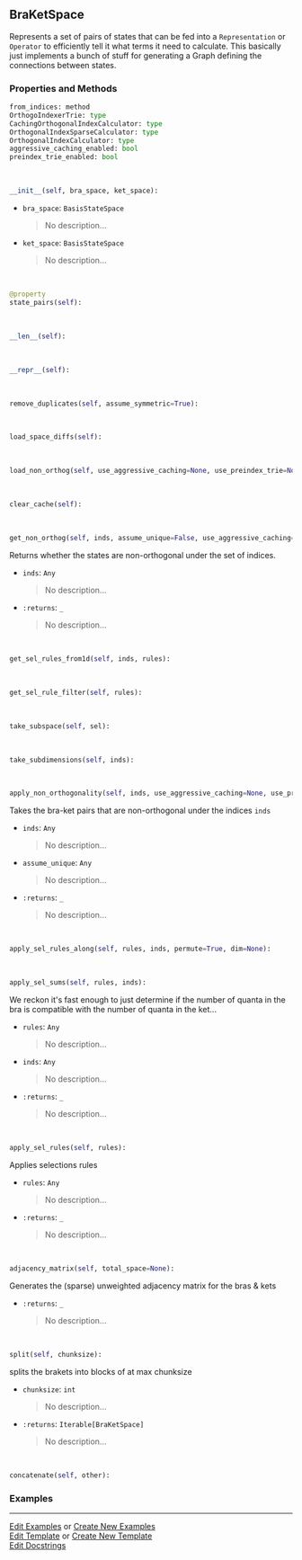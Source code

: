 ## <a id="Psience.BasisReps.StateSpaces.BraKetSpace">BraKetSpace</a>
Represents a set of pairs of states that can be fed into a `Representation` or `Operator`
to efficiently tell it what terms it need to calculate.
This basically just implements a bunch of stuff for generating a Graph defining
the connections between states.

### Properties and Methods
```python
from_indices: method
OrthogoIndexerTrie: type
CachingOrthogonalIndexCalculator: type
OrthogonalIndexSparseCalculator: type
OrthogonalIndexCalculator: type
aggressive_caching_enabled: bool
preindex_trie_enabled: bool
```
<a id="Psience.BasisReps.StateSpaces.BraKetSpace.__init__" class="docs-object-method">&nbsp;</a>
```python
__init__(self, bra_space, ket_space): 
```

- `bra_space`: `BasisStateSpace`
    >No description...
- `ket_space`: `BasisStateSpace`
    >No description...

<a id="Psience.BasisReps.StateSpaces.BraKetSpace.state_pairs" class="docs-object-method">&nbsp;</a>
```python
@property
state_pairs(self): 
```

<a id="Psience.BasisReps.StateSpaces.BraKetSpace.__len__" class="docs-object-method">&nbsp;</a>
```python
__len__(self): 
```

<a id="Psience.BasisReps.StateSpaces.BraKetSpace.__repr__" class="docs-object-method">&nbsp;</a>
```python
__repr__(self): 
```

<a id="Psience.BasisReps.StateSpaces.BraKetSpace.remove_duplicates" class="docs-object-method">&nbsp;</a>
```python
remove_duplicates(self, assume_symmetric=True): 
```

<a id="Psience.BasisReps.StateSpaces.BraKetSpace.load_space_diffs" class="docs-object-method">&nbsp;</a>
```python
load_space_diffs(self): 
```

<a id="Psience.BasisReps.StateSpaces.BraKetSpace.load_non_orthog" class="docs-object-method">&nbsp;</a>
```python
load_non_orthog(self, use_aggressive_caching=None, use_preindex_trie=None, preindex_trie_depth=None): 
```

<a id="Psience.BasisReps.StateSpaces.BraKetSpace.clear_cache" class="docs-object-method">&nbsp;</a>
```python
clear_cache(self): 
```

<a id="Psience.BasisReps.StateSpaces.BraKetSpace.get_non_orthog" class="docs-object-method">&nbsp;</a>
```python
get_non_orthog(self, inds, assume_unique=False, use_aggressive_caching=None, use_preindex_trie=None, preindex_trie_depth=None): 
```
Returns whether the states are non-orthogonal under the set of indices.
- `inds`: `Any`
    >No description...
- `:returns`: `_`
    >No description...

<a id="Psience.BasisReps.StateSpaces.BraKetSpace.get_sel_rules_from1d" class="docs-object-method">&nbsp;</a>
```python
get_sel_rules_from1d(self, inds, rules): 
```

<a id="Psience.BasisReps.StateSpaces.BraKetSpace.get_sel_rule_filter" class="docs-object-method">&nbsp;</a>
```python
get_sel_rule_filter(self, rules): 
```

<a id="Psience.BasisReps.StateSpaces.BraKetSpace.take_subspace" class="docs-object-method">&nbsp;</a>
```python
take_subspace(self, sel): 
```

<a id="Psience.BasisReps.StateSpaces.BraKetSpace.take_subdimensions" class="docs-object-method">&nbsp;</a>
```python
take_subdimensions(self, inds): 
```

<a id="Psience.BasisReps.StateSpaces.BraKetSpace.apply_non_orthogonality" class="docs-object-method">&nbsp;</a>
```python
apply_non_orthogonality(self, inds, use_aggressive_caching=None, use_preindex_trie=None, preindex_trie_depth=None, assume_unique=False): 
```
Takes the bra-ket pairs that are non-orthogonal under the indices `inds`
- `inds`: `Any`
    >No description...
- `assume_unique`: `Any`
    >No description...
- `:returns`: `_`
    >No description...

<a id="Psience.BasisReps.StateSpaces.BraKetSpace.apply_sel_rules_along" class="docs-object-method">&nbsp;</a>
```python
apply_sel_rules_along(self, rules, inds, permute=True, dim=None): 
```

<a id="Psience.BasisReps.StateSpaces.BraKetSpace.apply_sel_sums" class="docs-object-method">&nbsp;</a>
```python
apply_sel_sums(self, rules, inds): 
```
We reckon it's fast enough to just determine if the number
        of quanta in the bra is compatible with the number of
        quanta in the ket...
- `rules`: `Any`
    >No description...
- `inds`: `Any`
    >No description...
- `:returns`: `_`
    >No description...

<a id="Psience.BasisReps.StateSpaces.BraKetSpace.apply_sel_rules" class="docs-object-method">&nbsp;</a>
```python
apply_sel_rules(self, rules): 
```
Applies selections rules
- `rules`: `Any`
    >No description...
- `:returns`: `_`
    >No description...

<a id="Psience.BasisReps.StateSpaces.BraKetSpace.adjacency_matrix" class="docs-object-method">&nbsp;</a>
```python
adjacency_matrix(self, total_space=None): 
```
Generates the (sparse) unweighted adjacency matrix for the bras & kets
- `:returns`: `_`
    >No description...

<a id="Psience.BasisReps.StateSpaces.BraKetSpace.split" class="docs-object-method">&nbsp;</a>
```python
split(self, chunksize): 
```
splits the brakets into blocks of at max chunksize
- `chunksize`: `int`
    >No description...
- `:returns`: `Iterable[BraKetSpace]`
    >No description...

<a id="Psience.BasisReps.StateSpaces.BraKetSpace.concatenate" class="docs-object-method">&nbsp;</a>
```python
concatenate(self, other): 
```

### Examples




___

[Edit Examples](https://github.com/McCoyGroup/Psience/edit/edit/ci/examples/ci/docs/Psience/BasisReps/StateSpaces/BraKetSpace.md) or 
[Create New Examples](https://github.com/McCoyGroup/Psience/new/edit/?filename=ci/examples/ci/docs/Psience/BasisReps/StateSpaces/BraKetSpace.md) <br/>
[Edit Template](https://github.com/McCoyGroup/Psience/edit/edit/ci/docs/ci/docs/Psience/BasisReps/StateSpaces/BraKetSpace.md) or 
[Create New Template](https://github.com/McCoyGroup/Psience/new/edit/?filename=ci/docs/templates/ci/docs/Psience/BasisReps/StateSpaces/BraKetSpace.md) <br/>
[Edit Docstrings](https://github.com/McCoyGroup/Psience/edit/edit/Psience/BasisReps/StateSpaces.py?message=Update%20Docs)